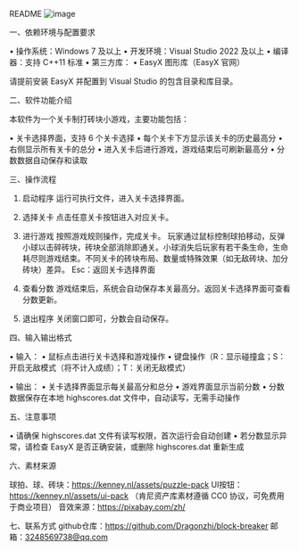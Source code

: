 README
![image](https://github.com/user-attachments/assets/b80aadab-2265-4ab3-8bf6-ba045a96b879)

一、依赖环境与配置要求

•	操作系统：Windows 7 及以上
•	开发环境：Visual Studio 2022 及以上
•	编译器：支持 C++11 标准
•	第三方库：
•	EasyX 图形库（EasyX 官网）

请提前安装 EasyX 并配置到 Visual Studio 的包含目录和库目录。

二、软件功能介绍

本软件为一个关卡制打砖块小游戏，主要功能包括：

•	关卡选择界面，支持 6 个关卡选择
•	每个关卡下方显示该关卡的历史最高分
•	右侧显示所有关卡的总分
•	进入关卡后进行游戏，游戏结束后可刷新最高分
•	分数数据自动保存和读取

三、操作流程

1.	启动程序
运行可执行文件，进入关卡选择界面。

2.	选择关卡
点击任意关卡按钮进入对应关卡。

3.	进行游戏
按照游戏规则操作，完成关卡。
玩家通过鼠标控制球拍移动，反弹小球以击碎砖块，砖块全部消除即通关。小球消失后玩家有若干条生命，生命耗尽则游戏结束。不同关卡的砖块布局、数量或特殊效果（如无敌砖块、加分砖块）差异。
Esc：返回关卡选择界面

4.	查看分数
游戏结束后，系统会自动保存本关最高分。返回关卡选择界面可查看分数更新。

5.	退出程序
关闭窗口即可，分数会自动保存。

四、输入输出格式

•	输入：
•	鼠标点击进行关卡选择和游戏操作
•	键盘操作（R：显示碰撞盒；S：开启无敌模式（将不计入成绩）；T：关闭无敌模式）

•	输出：
•	关卡选择界面显示每关最高分和总分
•	游戏界面显示当前分数
•	分数数据保存在本地 highscores.dat 文件中，自动读写，无需手动操作

五、注意事项

•	请确保 highscores.dat 文件有读写权限，首次运行会自动创建
•	若分数显示异常，请检查 EasyX 是否正确安装，或删除 highscores.dat 重新生成

六、素材来源

球拍、球、砖块：https://kenney.nl/assets/puzzle-pack
UI按钮：https://kenney.nl/assets/ui-pack
（肯尼资产库素材遵循 CC0 协议，可免费用于商业项目）
音效来源：https://pixabay.com/zh/

七、联系方式
github仓库：https://github.com/Dragonzhi/block-breaker
邮箱：3248569738@qq.com
